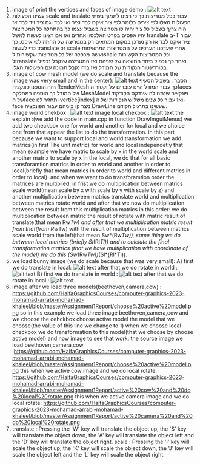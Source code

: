 1) image of print the vertices and faces of image demo : 
 ![alt text](https://github.com/HaifaGraphicsCourses/computer-graphics-2023-mohamad-arrabi-mohamad-khaleel/blob/master/Assignment1Report/vertices%20and%20faces%20image.png)
2) עשינו הפעולות scale and traslate עבור כפל מטריצות כך כי רצינו לתמוך בשתי הפעולות האלו לפי צירים כלומר לפי ציר איקס לבד וציר ואי לבד וגם ציר זיד לבד אז היה צריך בשביל כל ציר יהיה לו מטריצה בשביל עצמו כך בהתחלה כל המטריצות יהיו אפסים בפרט האלכסון אחדים ואז אם רצינו לעשות למשל translate ב-T עבור ציר איקס לבד אז רק נעדכן במקום המתאים רק במטריצה של ההזזה לפי איקס. כך כדי לעשות translate or scale אחרי שעדכנו הערכים על המטריצות המתאימות נעשה מכפלה של כל מטריצות שקשורות לscale וכל המטריצות הקשורות לtranslate ואחר כך נכפיל ביחד התוצאה של שניהם ואז המטריצה שנקבל נכפיל בקורדינטור הנקודות של המודל ואז בזה נקבל תמונה עם הפעולות האלו.
3) image of cow mesh model (we do scale and translate because the image was very small and in the center):
![alt text](https://github.com/HaifaGraphicsCourses/computer-graphics-2023-mohamad-arrabi-mohamad-khaleel/blob/master/Assignment1Report/image%20of%20cow.png)
הסבר : בשביל הסעיף הזה הוספנו פונקציה RenderMesh כך עבור המודל היינו עוברים על וקטור הfaces של המודל כך הוספנו במחלקה MeshModel פונקציה שנתנו לה אינדקס הקודקוד של הface ותחזיר לנו vertice[index] ואז עבור כל שנים משלוש הנקודות של ה-face ניצר קו ביניהם עבור הפונקציה DrawLine שעשינו בתרגיל הקודם.
4) image world chekbox : ![alt text](https://github.com/HaifaGraphicsCourses/computer-graphics-2023-mohamad-arrabi-mohamad-khaleel/blob/master/Assignment1Report/world.png)
image local chekbox : ![alt text](https://github.com/HaifaGraphicsCourses/computer-graphics-2023-mohamad-arrabi-mohamad-khaleel/blob/master/Assignment1Report/local.png)
the explain :(we add the code in main.cpp in function DrawImguiMenus) we add two checkbox one for world and another for local and we choice one from that appear the list to do the transformation.
in this part because we want to support local and world transformation we add matrics(in first The unit metric) for world and local independetly that mean example we have matric to scale by x in the world scale and another matrix to scale by x in the local, we do that for all basic transforamtion matrics in order to world and another in order to local(briefly that mean matrics in order to world and different matrics in order to local).
and when we want to do transforamtion order the matrices are multiplied:
in frist we do multiplication between matrics scale world(mean scale by x with scale by y with scale by z) and another multiplication between matrics translate world
and multiplication between matrics rotate world and after that we now do multiplication between the result from this multiplication matrics in this order: we do multiplication between matric the result of rotate with matric result of translate(that mean Rw*Tw) and after that we multiplication matric result from that(from Rw*Tw) with the result of multiplication between matrics scale world from the left(that mean Sw*(Rw*Tw)), same thing we do between local matrics (briefly Sl*(Rl*Tl))
and to calclute the final transformation matrics (that we have multiplication with coordinate of the model) we do this (Sw*(Rw*Tw))*(Sl*(Rl*Tl)).
5) we load bunny image (we do scale because that was very small): A) first we do translate in local: ![alt text](https://github.com/HaifaGraphicsCourses/computer-graphics-2023-mohamad-arrabi-mohamad-khaleel/blob/master/Assignment1Report/image%20bunny%20local%20translate.png)
after that we do rotate in world : ![alt text](https://github.com/HaifaGraphicsCourses/computer-graphics-2023-mohamad-arrabi-mohamad-khaleel/blob/master/Assignment1Report/image%20bunny%20world%20rotate.png)
B) first we do translate in world : ![alt text]()
after that we do rotate in local : ![alt text]()
6) image after we load three models(beethoven,camera,cow) : https://github.com/HaifaGraphicsCourses/computer-graphics-2023-mohamad-arrabi-mohamad-khaleel/blob/master/Assignment1Report/choose%20active%20model.png
so in this example we load three image beethoven,camera,cow and we choose the cehckbox choose active model the model that we choose(the value of this line we change to 1) when we choose local checkbox we do transformation to this model(that we choose by choose active model) and now image to see that work:
the source image we load beethoven,camera,cow :https://github.com/HaifaGraphicsCourses/computer-graphics-2023-mohamad-arrabi-mohamad-khaleel/blob/master/Assignment1Report/choose%20active%20model.png
this when we active cow image and we do local rotate: https://github.com/HaifaGraphicsCourses/computer-graphics-2023-mohamad-arrabi-mohamad-khaleel/blob/master/Assignment1Report/active%20cow%20and%20do%20local%20rotate.png
this when we active camera image and we do local rotate: https://github.com/HaifaGraphicsCourses/computer-graphics-2023-mohamad-arrabi-mohamad-khaleel/blob/master/Assignment1Report/active%20camera%20and%20do%20local%20rotate.png
7) translate : Pressing the 'W' key will translate the object up, the 'S' key will translate the object down, the 'A' key will translate the object left and the 'D' key will translate the object right. 
scale : Pressing the 'I' key will scale the object up, the 'K' key will scale the object down, the 'J' key will scale the object left and the 'L' key will scale the object right. 

